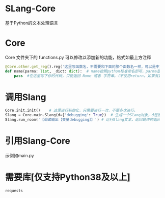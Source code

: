 # SLang-Core
基于Python的文本处理语言

# Core
Core 文件夹下的 functions.py 可以修改以添加新的功能，格式如最上方注释
```python
@Core.other.get_reg().reg('这里写函数名，不需要和下面的那个函数名一样，可以是中文', 1, '这里写函数简介，在启动时会列出')  # 第二个参数数字是参数个数，没啥用，不会妨碍被调用。
def name(parma: list, _dict: dict):  # name按照python标准命名即可，parma是传入的参数，按顺序传入，都是文本。_dict是当前运行的字典，一个Slang对象有唯一一个，可以修改或读取。
    pass  #在这里写下你的代码，只能返回 None 或者 字符串。（不使用return，如果有返回值，返回return时需要返回字符串，否则会报错）
```

# 调用Slang
```python
Core.init.init()    # 这里进行初始化，只需要进行一次，不要多次进行。
Slang = Core.main.Slang(d={'debugging': True})  # 生成一个Slang对象，d是欲处理字典，只有本对象可以访问
Slang.run_room('【调试输出【变量debugging】】') # 运行Slang文本，返回最终的返回值。
```

# 引用Slang-Core
示例如main.py

# 需要库[仅支持Python38及以上]
```
requests
```
